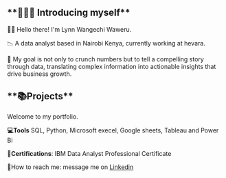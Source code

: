 <h2>**🙋🏾‍♀️ Introducing myself**</h2>

👋🏾 Hello there! I'm Lynn Wangechi Waweru.

📉 A data analyst based in Nairobi Kenya, currently working at hevara.

💼 My goal is not only to crunch numbers but to tell a compelling story through data, translating complex information into actionable insights that drive business growth.

<h2>**📚Projects**</h2>

Welcome to my portfolio.

**💻Tools** 
SQL, Python, Microsoft execel, Google sheets, Tableau and Power Bi

**📜Certifications**: IBM Data Analyst Professional Certificate

📩How to reach me: message me on [Linkedin](https://www.linkedin.com/in/wangechi-waweru-8497881a2/)



